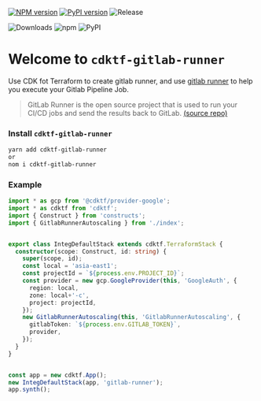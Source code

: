 [![NPM version](https://badge.fury.io/js/cdktf-gitlab-runner.svg)](https://badge.fury.io/js/cdktf-gitlab-runner)
[![PyPI version](https://badge.fury.io/py/cdktf-gitlab-runner.svg)](https://badge.fury.io/py/cdktf-gitlab-runner)
![Release](https://github.com/neilkuan/cdktf-gitlab-runner/workflows/release/badge.svg)

![Downloads](https://img.shields.io/badge/-DOWNLOADS:-brightgreen?color=gray)
![npm](https://img.shields.io/npm/dt/cdktf-gitlab-runner?label=npm&color=orange)
![PyPI](https://img.shields.io/pypi/dm/cdktf-gitlab-runner?label=pypi&color=blue)


# Welcome to `cdktf-gitlab-runner`
Use CDK fot Terraform to create gitlab runner, and use [gitlab runner](https://gitlab.com/gitlab-org/gitlab-runner) to help you execute your Gitlab Pipeline Job.
> GitLab Runner is the open source project that is used to run your CI/CD jobs and send the results back to GitLab. [(source repo)](https://gitlab.com/gitlab-org/gitlab-runner)

### Install `cdktf-gitlab-runner`
```bash
yarn add cdktf-gitlab-runner
or
nom i cdktf-gitlab-runner
```

### Example
```ts
import * as gcp from '@cdktf/provider-google';
import * as cdktf from 'cdktf';
import { Construct } from 'constructs';
import { GitlabRunnerAutoscaling } from './index';


export class IntegDefaultStack extends cdktf.TerraformStack {
  constructor(scope: Construct, id: string) {
    super(scope, id);
    const local = 'asia-east1';
    const projectId = `${process.env.PROJECT_ID}`;
    const provider = new gcp.GoogleProvider(this, 'GoogleAuth', {
      region: local,
      zone: local+'-c',
      project: projectId,
    });
    new GitlabRunnerAutoscaling(this, 'GitlabRunnerAutoscaling', {
      gitlabToken: `${process.env.GITLAB_TOKEN}`,
      provider,
    });
  }
}


const app = new cdktf.App();
new IntegDefaultStack(app, 'gitlab-runner');
app.synth();
```